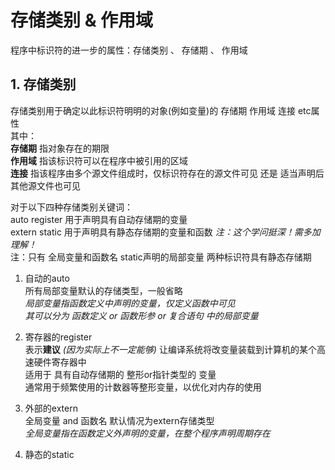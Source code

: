 # 存储类别 & 作用域

程序中标识符的进一步的属性：存储类别 、 存储期 、 作用域  

## 1. 存储类别

存储类别用于确定以此标识符明明的对象(例如变量)的 存储期 作用域 连接 etc属性  
其中：  
**存储期** 指对象存在的期限  
**作用域** 指该标识符可以在程序中被引用的区域  
**连接** 指该程序由多个源文件组成时，仅标识符存在的源文件可见 还是 适当声明后其他源文件也可见  

对于以下四种存储类别关键词：  
auto register 用于声明具有自动存储期的变量  
extern static 用于声明具有静态存储期的变量和函数 *注：这个学问挺深！需多加理解！*  
注：只有 全局变量和函数名 static声明的局部变量 两种标识符具有静态存储期  

1. 自动的auto  
    所有局部变量默认的存储类型，一般省略  
    *局部变量指函数定义中声明的变量，仅定义函数中可见  
    其可以分为 函数定义 or 函数形参 or 复合语句 中的局部变量*  
2. 寄存器的register  
    表示**建议** *(因为实际上不一定能够)* 让编译系统将改变量装载到计算机的某个高速硬件寄存器中  
    适用于 具有自动存储期的 整形or指针类型的 变量  
    通常用于频繁使用的计数器等整形变量，以优化对内存的使用  
3. 外部的extern  
    全局变量 and 函数名 默认情况为extern存储类型  
    *全局变量指在函数定义外声明的变量，在整个程序声明周期存在*  
    
4. 静态的static  
